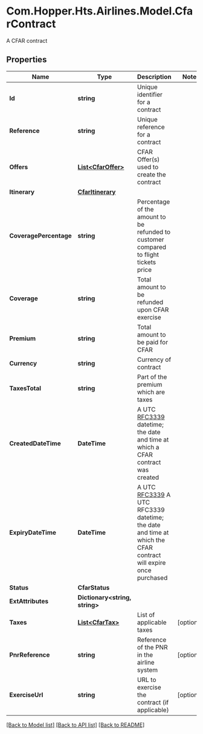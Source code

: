 # Com.Hopper.Hts.Airlines.Model.CfarContract
A CFAR contract

## Properties

Name | Type | Description | Notes
------------ | ------------- | ------------- | -------------
**Id** | **string** | Unique identifier for a contract | 
**Reference** | **string** | Unique reference for a contract | 
**Offers** | [**List&lt;CfarOffer&gt;**](CfarOffer.md) | CFAR Offer(s) used to create the contract | 
**Itinerary** | [**CfarItinerary**](CfarItinerary.md) |  | 
**CoveragePercentage** | **string** | Percentage of the amount to be refunded to customer compared to flight tickets price | 
**Coverage** | **string** | Total amount to be refunded upon CFAR exercise | 
**Premium** | **string** | Total amount to be paid for CFAR | 
**Currency** | **string** | Currency of contract | 
**TaxesTotal** | **string** | Part of the premium which are taxes | 
**CreatedDateTime** | **DateTime** | A UTC [RFC3339](https://xml2rfc.tools.ietf.org/public/rfc/html/rfc3339.html#anchor14) datetime; the date and time at which a CFAR contract was created | 
**ExpiryDateTime** | **DateTime** | A UTC [RFC3339](https://xml2rfc.tools.ietf.org/public/rfc/html/rfc3339.html#anchor14) A UTC RFC3339 datetime; the date and time at which the CFAR contract will expire once purchased | 
**Status** | **CfarStatus** |  | 
**ExtAttributes** | **Dictionary&lt;string, string&gt;** |  | 
**Taxes** | [**List&lt;CfarTax&gt;**](CfarTax.md) | List of applicable taxes | [optional] 
**PnrReference** | **string** | Reference of the PNR in the airline system | [optional] 
**ExerciseUrl** | **string** | URL to exercise the contract (if applicable) | [optional] 

[[Back to Model list]](../../README.md#documentation-for-models) [[Back to API list]](../../README.md#documentation-for-api-endpoints) [[Back to README]](../../README.md)

